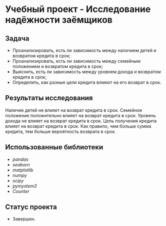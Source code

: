 # Учебный проект - Исследование надёжности заёмщиков

## Задача
- Проанализировать, есть ли зависимость между наличием детей и возвратом кредита в срок;
- Проанализировать, есть ли зависимость между семейным положением и возвратом кредита в срок;
- Выяснить, есть ли зависимость между уровнем дохода и возвратом кредита в срок;
- Определить, как разные цели кредита влияют на его возврат в срок.

## Результаты исследования
Наличие детей не влияет на возврат кредита в срок. Семейное положение положительно влияет на возврат кредита в срок. Уровень дохода не влияет на возврат кредита в срок. Цель получения кредита влияет на возврат кредита в срок. Как правило, чем больше сумма кредита, тем больше вероятность возврата в срок.

## Использованные библиотеки
- *pandas*
- *seaborn*
- *matplotlib*
- *numpy*
- *scipy*
- *pymystem3*
- *Counter*

## Статус проекта
- Завершен.
